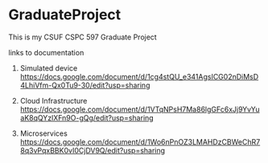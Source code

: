 # GraduateProject
This is my CSUF CSPC 597 Graduate Project

links to documentation

1) Simulated device
https://docs.google.com/document/d/1cg4stQU_e341AgsICG02nDiMsD4LhiVfm-Qx0Tu9-30/edit?usp=sharing


2) Cloud Infrastructure
https://docs.google.com/document/d/1VTqNPsH7Ma86lgGFc6xJj9YvYuaK8qQYzlXFn9O-gQg/edit?usp=sharing


3) Microservices
https://docs.google.com/document/d/1Wo6nPnOZ3LMAHDzCBWeChR78q3vPqxBBK0vI0CjDV9Q/edit?usp=sharing

